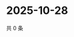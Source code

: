 # 2025-10-28

共 0 条

<!-- BEGIN ZHIHUVIDEO -->
<!-- 最后更新时间 Tue Oct 28 2025 11:36:51 GMT+0800 (China Standard Time) -->

<!-- END ZHIHUVIDEO -->
